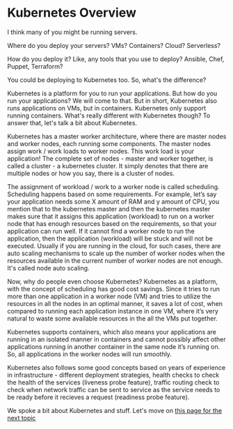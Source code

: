 # Kubernetes Overview

I think many of you might be running servers. 

Where do you deploy your servers? VMs? Containers? Cloud? Serverless?

How do you deploy it? Like, any tools that you use to deploy? Ansible, Chef, Puppet, Terraform?

You could be deploying to Kubernetes too. So, what's the difference?

Kubernetes is a platform for you to run your applications. But how do you run
your applications? We will come to that. But in short, Kubernetes also runs
applications on VMs, but in containers. Kubernetes only support running
containers. What's really different with Kubernetes though? To answer that,
let's talk a bit about Kubernetes.

Kubernetes has a master worker architecture, where there are master nodes and
worker nodes, each running some components. The master nodes assign work / work
loads to worker nodes. This work load is your application! The complete set of
nodes - master and worker together, is called a cluster - a kubernetes cluster.
It simply denotes that there are multiple nodes or how you say, there is a
cluster of nodes.

The assignment of workload / work to a worker node is called scheduling.
Scheduling happens based on some requirements. For example, let’s say your
application needs some X amount of RAM and y amount of CPU, you mention that
to the kubernetes master and then the kubernetes master makes sure that it
assigns this application (workload) to run on a worker node that has enough
resources based on the requirements, so that your application can run well. If
it cannot find a worker node to run the application, then the application
(workload) will be stuck and will not be executed. Usually if you are running in
the cloud, for such cases, there are auto scaling mechanisms to scale up the
number of worker nodes when the resources available in the current number of
worker nodes are not enough. It's called node auto scaling.

Now, why do people even choose Kubernetes? Kubernetes as a platform, with the
concept of scheduling has good cost savings. Since it tries to run more than one
application in a worker node (VM) and tries to utilize the resources in all the
nodes in an optimal manner, it saves a lot of cost, when compared to running
each application instance in one VM, where it’s very natural to waste some
available resources in the all the VMs put together.

Kubernetes supports containers, which also means your applications are running
in an isolated manner in containers and cannot possibly affect other
applications running in another container in the same node it’s running on. So,
all applications in the worker nodes will run smoothly.

Kubernetes also follows some good concepts based on years of experience in
infrastructure - different deployment strategies, health checks to check the
health of the services (liveness probe feature), traffic routing check to check
when network traffic can be sent to service as the service needs to be ready
before it recieves a request (readiness probe feature).

We spoke a bit about Kubernetes and stuff. Let's move on [this page for the
next topic](./pods/README.md)
